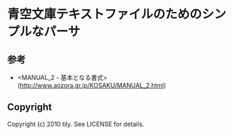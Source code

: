青空文庫テキストファイルのためのシンプルなパーサ
=================================================

参考
----

 * <MANUAL_2 - 基本となる書式>(http://www.aozora.gr.jp/KOSAKU/MANUAL_2.html)

Copyright
---------

Copyright (c) 2010 tily. See LICENSE for details.

